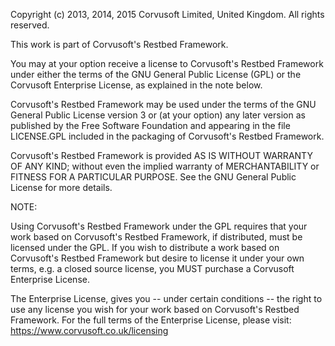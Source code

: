 Copyright (c) 2013, 2014, 2015 Corvusoft Limited, United Kingdom. All rights reserved.

This work is part of Corvusoft's Restbed Framework.

You may at your option receive a license to Corvusoft's Restbed Framework under either 
the terms of the GNU General Public License (GPL) or the Corvusoft Enterprise License,
as explained in the note below.

Corvusoft's Restbed Framework may be used under the terms of the GNU General Public License
version 3 or (at your option) any later version as published by the Free Software Foundation
and appearing in the file LICENSE.GPL included in the packaging of Corvusoft's Restbed Framework.

Corvusoft's Restbed Framework is provided AS IS WITHOUT WARRANTY OF ANY KIND; without even
the implied warranty of MERCHANTABILITY or FITNESS FOR A PARTICULAR PURPOSE. See the
GNU General Public License for more details.

NOTE:

Using Corvusoft's Restbed Framework under the GPL requires that your work based on 
Corvusoft's Restbed Framework, if distributed, must be licensed under the GPL. If you wish to
distribute a work based on Corvusoft's Restbed Framework but desire to license it under your
own terms, e.g. a closed source license, you MUST purchase a Corvusoft Enterprise License.

The Enterprise License, gives you -- under certain conditions -- the right to
use any license you wish for your work based on Corvusoft's Restbed Framework. For the full
terms of the Enterprise License, please visit: https://www.corvusoft.co.uk/licensing
